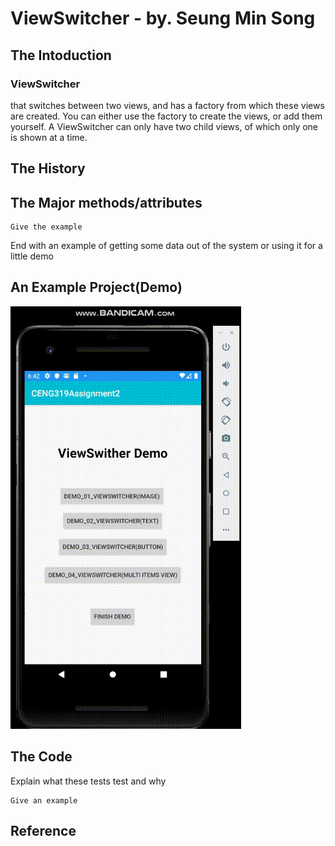 
# ViewSwitcher - by. Seung Min Song
## The Intoduction

<h3>ViewSwitcher</h3> that switches between two views, and has a factory from which these views are created. You can either use the factory to create the views, or add them yourself. A ViewSwitcher can only have two child views, of which only one is shown at a time.


## The History


## The Major methods/attributes

```
Give the example
```

End with an example of getting some data out of the system or using it for a little demo

## An Example Project(Demo)

![gif demo](https://github.com/SeungMin-Song/CENG319A2/blob/master/ForREADME.md/ViewSwitcher_Demo.gif)
  
## The Code

Explain what these tests test and why

```
Give an example
```

## Reference
